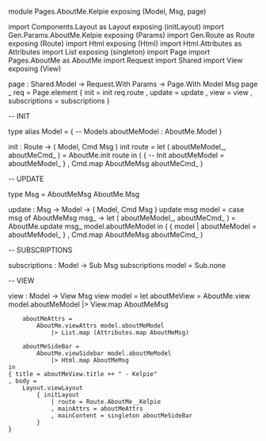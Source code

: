 module Pages.AboutMe.Kelpie exposing (Model, Msg, page)

import Components.Layout as Layout exposing (initLayout)
import Gen.Params.AboutMe.Kelpie exposing (Params)
import Gen.Route as Route exposing (Route)
import Html exposing (Html)
import Html.Attributes as Attributes
import List exposing (singleton)
import Page
import Pages.AboutMe as AboutMe
import Request
import Shared
import View exposing (View)


page : Shared.Model -> Request.With Params -> Page.With Model Msg
page _ req =
    Page.element
        { init = init req.route
        , update = update
        , view = view
        , subscriptions = subscriptions
        }



-- INIT


type alias Model =
    { -- Models
      aboutMeModel : AboutMe.Model
    }


init : Route -> ( Model, Cmd Msg )
init route =
    let
        ( aboutMeModel_, aboutMeCmd_ ) =
            AboutMe.init route
    in
    ( { -- Init
        aboutMeModel = aboutMeModel_
      }
    , Cmd.map AboutMeMsg aboutMeCmd_
    )



-- UPDATE


type Msg
    = AboutMeMsg AboutMe.Msg


update : Msg -> Model -> ( Model, Cmd Msg )
update msg model =
    case msg of
        AboutMeMsg msg_ ->
            let
                ( aboutMeModel_, aboutMeCmd_ ) =
                    AboutMe.update msg_ model.aboutMeModel
            in
            ( { model | aboutMeModel = aboutMeModel_ }
            , Cmd.map AboutMeMsg aboutMeCmd_
            )



-- SUBSCRIPTIONS


subscriptions : Model -> Sub Msg
subscriptions model =
    Sub.none



-- VIEW


view : Model -> View Msg
view model =
    let
        aboutMeView =
            AboutMe.view model.aboutMeModel
                |> View.map AboutMeMsg

        aboutMeAttrs =
            AboutMe.viewAttrs model.aboutMeModel
                |> List.map (Attributes.map AboutMeMsg)

        aboutMeSideBar =
            AboutMe.viewSidebar model.aboutMeModel
                |> Html.map AboutMeMsg
    in
    { title = aboutMeView.title ++ " - Kelpie"
    , body =
        Layout.viewLayout
            { initLayout
                | route = Route.AboutMe__Kelpie
                , mainAttrs = aboutMeAttrs
                , mainContent = singleton aboutMeSideBar
            }
    }
